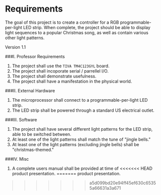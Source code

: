 # Requirements
The goal of this project is to create a controller for a RGB programmable-per-light LED strip. When complete, the project should be able to display light sequences to a popular Christmas song, as well as contain various other light patterns.  

Version 1.1

###I. Professor Requirements
1. The project shall use the `TIVA TM4C123GYL` board.
2. The project shall incoporate serial / parrellel I/O.
3. The project shall demonstrate usefulness.
4. The project shall have a manifestation in the physical world.
	
###II. External Hardware
1. The microprocessor shall connect to a programmable-per-light LED strip.
2. The LED strip shall be powered through a standard US
electrical outlet.
	
###III. Software  
1. The project shall have several different light patterns
for the LED strip, able to be switched between.
2. At least one of the light patterns shall match
the tune of "jingle bells."
3. At least one of the light patterns (excluding jingle bells)
shall be "christmas-themed."

###IV. Misc
1. A complete users manual shall be provided at time of
<<<<<<< HEAD
product presentation.
=======
product presentation.
>>>>>>> a5d099bd20e94ff45ef630c65355a66631a3a671
